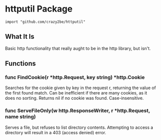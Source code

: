 httputil Package
================

    import "github.com/crazy2be/httputil"

What It Is
----------
Basic http functionality that really aught to be in the http library, but isn't.

Functions
---------

### func FindCookie(r *http.Request, key string) *http.Cookie
Searches for the cookie given by key in the request r, returning the value of the first found match. Can be inefficient if there are many cookies, as it does no sorting. Returns nil if no cookie was found. Case-insensitive.

### func ServeFileOnly(w http.ResponseWriter, r *http.Request, name string)
Serves a file, but refuses to list directory contents. Attempting to access a directory will result in a 403 (access denied) error.
